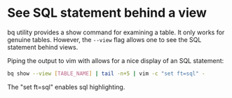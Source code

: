 # See SQL statement behind a view

bq utility provides a show command for examining a table. It only works for
genuine tables. However, the `--view` flag allows one to see the SQL statement
behind views.

Piping the output to vim with allows for a nice display of an SQL statement:

```.bash
bq show --view [TABLE_NAME] | tail -n+5 | vim -c "set ft=sql" -
```

The "set ft=sql" enables sql highlighting.
